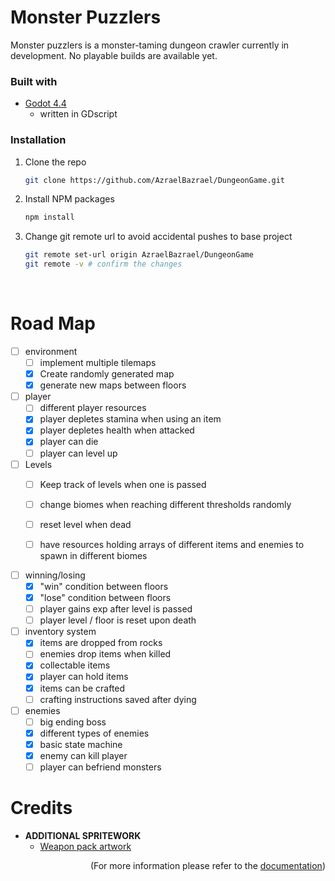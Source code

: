 # Monster Puzzlers
 
<!-- ABOUT THE PROJECT -->
Monster puzzlers is a monster-taming dungeon crawler currently in development. No playable builds are available yet.

<!-- Project information -->
### Built with

- <a href="https://godotengine.org/">Godot 4.4 </a>
    - written in GDscript

### Installation
1. Clone the repo
   ```sh
   git clone https://github.com/AzraelBazrael/DungeonGame.git
   ```
2. Install NPM packages
   ```sh
   npm install
3. Change git remote url to avoid accidental pushes to base project
   ```sh
   git remote set-url origin AzraelBazrael/DungeonGame
   git remote -v # confirm the changes
<!-- <p align="right">(<a href="#readme-top">back to top</a>)</p>  -->


<br> 

# Road Map

- [ ] environment
    - [ ] implement multiple tilemaps
    - [x] Create randomly generated map 
    - [x] generate new maps between floors

 - [ ] player
   - [ ] different player resources
   - [x] player depletes stamina when using an item
   - [x] player depletes health when attacked
   - [x] player can die
   - [ ] player can level up
        
- [ ] Levels
  - [ ] Keep track of levels when one is passed
  - [ ] change biomes when reaching different thresholds randomly
  - [ ] reset level when dead
  - [ ] have resources holding arrays of different items and enemies to spawn in different biomes

 
- [ ] winning/losing
    - [x] "win" condition between floors
    - [x] "lose" condition between floors
    - [ ] player gains exp after level is passed
    - [ ] player level / floor is reset upon death

- [ ] inventory system
    - [x] items are dropped from rocks
    - [ ] enemies drop items when killed
    - [x] collectable items
    - [x] player can hold items
    - [x] items can be crafted
    - [ ] crafting instructions saved after dying

- [ ] enemies
    - [ ] big ending boss
    - [x] different types of enemies
    - [x] basic state machine
    - [x] enemy can kill player
    - [ ] player can befriend monsters

# Credits

- **ADDITIONAL SPRITEWORK**
  - [Weapon pack artwork](https://umoral.itch.io/daggers-pack)

<p align="right">(For more information please refer to the <a href="https://github.com/Azraelbazrael/monster_puzzlers/blob/main/DOCUMENTATION.md">documentation</a>)</p>

<!-- MARKDOWN LINKS & IMAGES -->
<!-- [godot 4]: https://godotengine.org/  -->
